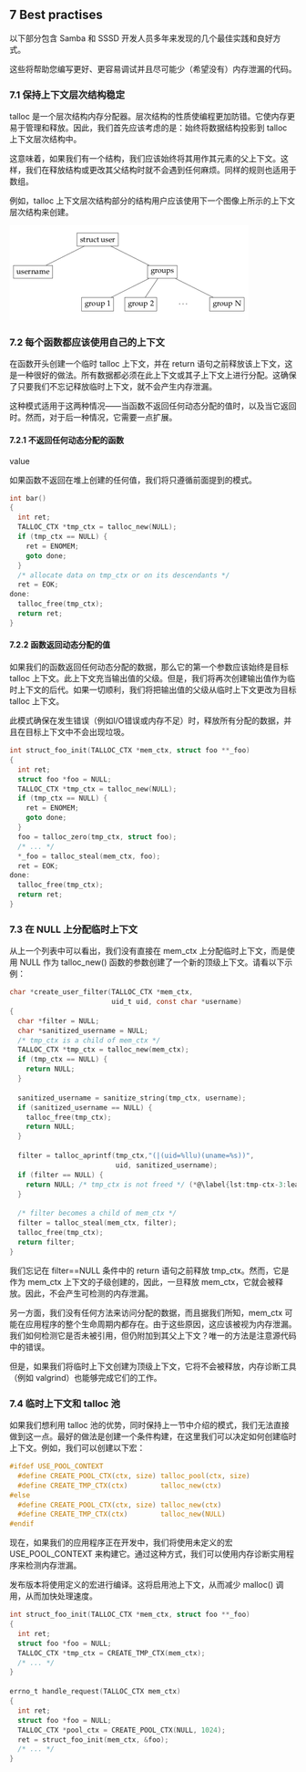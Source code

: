 ## 7 Best practises

以下部分包含 Samba 和 SSSD 开发人员多年来发现的几个最佳实践和良好方式。

这些将帮助您编写更好、更容易调试并且尽可能少（希望没有）内存泄漏的代码。

### 7.1 保持上下文层次结构稳定

talloc 是一个层次结构内存分配器。层次结构的性质使编程更加防错。它使内存更易于管理和释放。因此，我们首先应该考虑的是：始终将数据结构投影到 talloc 上下文层次结构中。

这意味着，如果我们有一个结构，我们应该始终将其用作其元素的父上下文。这样，我们在释放结构或更改其父结构时就不会遇到任何麻烦。同样的规则也适用于数组。

例如，talloc 上下文层次结构部分的结构用户应该使用下一个图像上所示的上下文层次结构来创建。

![](.assert/context_tree.png)

### 7.2 每个函数都应该使用自己的上下文

在函数开头创建一个临时 talloc 上下文，并在 return 语句之前释放该上下文，这是一种很好的做法。所有数据都必须在此上下文或其子上下文上进行分配。这确保了只要我们不忘记释放临时上下文，就不会产生内存泄漏。

这种模式适用于这两种情况——当函数不返回任何动态分配的值时，以及当它返回时。然而，对于后一种情况，它需要一点扩展。

#### 7.2.1 不返回任何动态分配的函数

value

如果函数不返回在堆上创建的任何值，我们将只遵循前面提到的模式。

```C
int bar()
{
  int ret;
  TALLOC_CTX *tmp_ctx = talloc_new(NULL);
  if (tmp_ctx == NULL) {
    ret = ENOMEM;
    goto done;
  }
  /* allocate data on tmp_ctx or on its descendants */
  ret = EOK;
done:
  talloc_free(tmp_ctx);
  return ret;
}
```

#### 7.2.2 函数返回动态分配的值

如果我们的函数返回任何动态分配的数据，那么它的第一个参数应该始终是目标 talloc 上下文。此上下文充当输出值的父级。但是，我们将再次创建输出值作为临时上下文的后代。如果一切顺利，我们将把输出值的父级从临时上下文更改为目标 talloc 上下文。

此模式确保在发生错误（例如I/O错误或内存不足）时，释放所有分配的数据，并且在目标上下文中不会出现垃圾。

```C
int struct_foo_init(TALLOC_CTX *mem_ctx, struct foo **_foo)
{
  int ret;
  struct foo *foo = NULL;
  TALLOC_CTX *tmp_ctx = talloc_new(NULL);
  if (tmp_ctx == NULL) {
    ret = ENOMEM;
    goto done;
  }
  foo = talloc_zero(tmp_ctx, struct foo);
  /* ... */
  *_foo = talloc_steal(mem_ctx, foo);
  ret = EOK;
done:
  talloc_free(tmp_ctx);
  return ret;
}
```

### 7.3 在 NULL 上分配临时上下文

从上一个列表中可以看出，我们没有直接在 mem_ctx 上分配临时上下文，而是使用 NULL 作为 talloc_new() 函数的参数创建了一个新的顶级上下文。请看以下示例：

```C
char *create_user_filter(TALLOC_CTX *mem_ctx,
                         uid_t uid, const char *username)
{
  char *filter = NULL;
  char *sanitized_username = NULL;
  /* tmp_ctx is a child of mem_ctx */
  TALLOC_CTX *tmp_ctx = talloc_new(mem_ctx);
  if (tmp_ctx == NULL) {
    return NULL;
  }

  sanitized_username = sanitize_string(tmp_ctx, username);
  if (sanitized_username == NULL) {
    talloc_free(tmp_ctx);
    return NULL;
  }

  filter = talloc_aprintf(tmp_ctx,"(|(uid=%llu)(uname=%s))",
                          uid, sanitized_username);
  if (filter == NULL) {
    return NULL; /* tmp_ctx is not freed */ (*@\label{lst:tmp-ctx-3:leak}@*)
  }

  /* filter becomes a child of mem_ctx */
  filter = talloc_steal(mem_ctx, filter);
  talloc_free(tmp_ctx);
  return filter;
}
```

我们忘记在 filter==NULL 条件中的 return 语句之前释放 tmp_ctx。然而，它是作为 mem_ctx 上下文的子级创建的，因此，一旦释放 mem_ctx，它就会被释放。因此，不会产生可检测的内存泄漏。

另一方面，我们没有任何方法来访问分配的数据，而且据我们所知，mem_ctx 可能在应用程序的整个生命周期内都存在。由于这些原因，这应该被视为内存泄漏。我们如何检测它是否未被引用，但仍附加到其父上下文？唯一的方法是注意源代码中的错误。

但是，如果我们将临时上下文创建为顶级上下文，它将不会被释放，内存诊断工具（例如 valgrind）也能够完成它们的工作。

### 7.4 临时上下文和 talloc 池

如果我们想利用 talloc 池的优势，同时保持上一节中介绍的模式，我们无法直接做到这一点。最好的做法是创建一个条件构建，在这里我们可以决定如何创建临时上下文。例如，我们可以创建以下宏：

```C
#ifdef USE_POOL_CONTEXT
  #define CREATE_POOL_CTX(ctx, size) talloc_pool(ctx, size)
  #define CREATE_TMP_CTX(ctx)        talloc_new(ctx)
#else
  #define CREATE_POOL_CTX(ctx, size) talloc_new(ctx)
  #define CREATE_TMP_CTX(ctx)        talloc_new(NULL)
#endif
```

现在，如果我们的应用程序正在开发中，我们将使用未定义的宏 USE_POOL_CONTEXT 来构建它。通过这种方式，我们可以使用内存诊断实用程序来检测内存泄漏。

发布版本将使用定义的宏进行编译。这将启用池上下文，从而减少 malloc() 调用，从而加快处理速度。

```C
int struct_foo_init(TALLOC_CTX *mem_ctx, struct foo **_foo)
{
  int ret;
  struct foo *foo = NULL;
  TALLOC_CTX *tmp_ctx = CREATE_TMP_CTX(mem_ctx);
  /* ... */
}

errno_t handle_request(TALLOC_CTX mem_ctx)
{
  int ret;
  struct foo *foo = NULL;
  TALLOC_CTX *pool_ctx = CREATE_POOL_CTX(NULL, 1024);
  ret = struct_foo_init(mem_ctx, &foo);
  /* ... */
}
```
